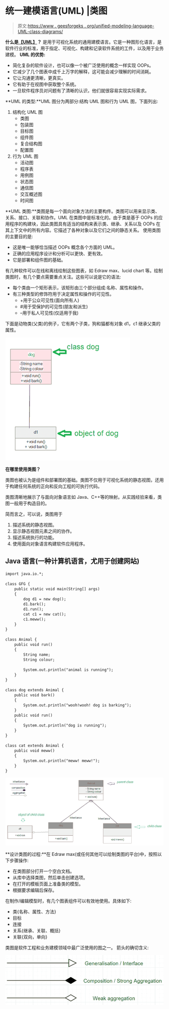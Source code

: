 # 统一建模语言(UML) |类图

> 原文:[https://www . geesforgeks . org/unified-modeling-language-UML-class-diagrams/](https://www.geeksforgeeks.org/unified-modeling-language-uml-class-diagrams/)

**什么是**[**【UML】**](https://www.geeksforgeeks.org/unified-modeling-language-uml-introduction/)**？**
是用于可视化系统的通用建模语言。它是一种图形化语言，是软件行业的标准，用于指定、可视化、构建和记录软件系统的工件，以及用于业务建模。
**UML 的优势:**

*   简化复杂的软件设计，也可以像一个被广泛使用的概念一样实现 OOPs。
*   它减少了几个图表中成千上万字的解释，这可能会减少理解的时间消耗。
*   它让沟通更清晰，更真实。
*   它有助于在视图中获取整个系统。
*   一旦软件程序员对问题有了清晰的认识，他们就很容易实现实际需求。

**UML 的类型:**UML 图分为两部分:结构 UML 图和行为 UML 图，下面列出:

1.  结构化 UML 图
    *   类图
    *   包装图
    *   目标图
    *   组件图
    *   复合结构图
    *   配置图
2.  行为 UML 图
    *   活动图
    *   程序表
    *   用例图
    *   状态图
    *   通信图
    *   交互概述图
    *   时间图

**UML 类图:**类图是每一个面向对象方法的主要构件。类图可以用来显示类、关系、接口、关联和协作。UML 在类图中是标准化的。由于类是基于 OOPs 的应用程序的构建块，因此类图具有适当的结构来表示类、继承、关系以及 OOPs 在其上下文中的所有内容。它描述了各种对象以及它们之间的静态关系。
使用类图的主要目的是:

*   这是唯一能够恰当描述 OOPs 概念各个方面的 UML。
*   正确的应用程序设计和分析可以更快、更有效。
*   它是部署和组件图的基础。

有几种软件可以在线和离线绘制这些图表，如 Edraw max、lucid chart 等。绘制类图时，有几个要点需要重点关注。这些可以说是它的语法:

*   每个类由一个矩形表示，该矩形由三个部分组成:名称、属性和操作。
*   有三种类型的修饰符用于决定属性和操作的可见性。
    *   +用于公众可见性(面向所有人)
    *   #用于受保护的可见性(朋友和派生)
    *   –用于私人可见性(仅适用于我)

下面是动物类(父类)的例子，它有两个子类，狗和猫都有对象 d1，c1 继承父类的属性。

![](img/bcc18b0a56afd7493e8b3e77eaed4e23.png)

**在哪里使用类图？**

类图也被认为是组件和部署图的基础。类图不仅用于可视化系统的静态视图，还用于构建任何系统的正向和反向工程的可执行代码。

类图清晰地展示了与面向对象语言如 Java、C++等的映射。从实践经验来看，类图一般用于构造目的。

简而言之，可以说，类图用于

1.  描述系统的静态视图。
2.  显示静态视图元素之间的协作。
3.  描述系统执行的功能。
4.  使用面向对象语言构建软件应用程序。

## Java 语言(一种计算机语言，尤用于创建网站)

```
import java.io.*;

class GFG {
    public static void main(String[] args)
    {
        dog d1 = new dog();
        d1.bark();
        d1.run();
        cat c1 = new cat();
        c1.meww();
    }
}

class Animal {
    public void run()
    {
        String name;
        String colour;

        System.out.println("animal is running");
    }
}

class dog extends Animal {
    public void bark()
    {
        System.out.println("wooh!wooh! dog is barking");
    }
    public void run()
    {
        System.out.println("dog is running");
    }
}

class cat extends Animal {
    public void meww()
    {
        System.out.println("meww! meww!");
    }
}
```

![](img/d912b71d98effa10de0ba2975328679e.png)

**设计类图的过程:**在 Edraw max(或任何其他可以绘制类图的平台)中，按照以下步骤操作:

*   在类图部分打开一个空白文档。
*   从库中选择类图，然后单击创建选项。
*   在打开的模板页面上准备类的模型。
*   根据要求编辑后保存。

在制作/编辑模型时，有几个图表组件可以有效地使用。具体如下:

*   类{名称、属性、方法}
*   目标
*   连接
*   关系{继承、关联、概括}
*   关联{双向，单向}

类图是软件工程和业务建模领域中最广泛使用的图之一。
箭头的确切含义:

![](img/6812796b49cb07ee896ea2b83e91d972.png)